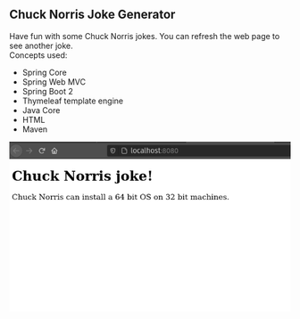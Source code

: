 ## Chuck Norris Joke Generator
Have fun with some Chuck Norris jokes.
You can refresh the web page to see another joke.  
Concepts used:
* Spring Core
* Spring Web MVC
* Spring Boot 2
* Thymeleaf template engine
* Java Core
* HTML
* Maven
  
![MainPage](chuckNorris.png)
